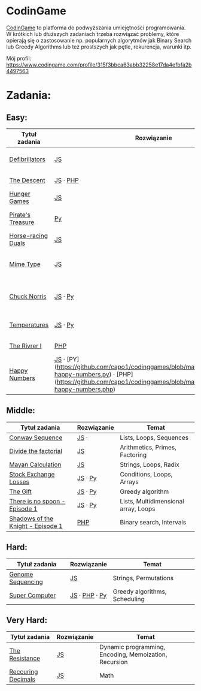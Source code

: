 # CodinGame 
[CodinGame](https://www.codingame.com/home) to platforma do podwyższania umiejętności programowania.  
W krótkich lub dłuższych zadaniach trzeba rozwiązać problemy, które opierają się o zastosowanie np. popularnych algorytmów jak Binary Search lub Greedy Algorithms lub też prostszych jak pętle, rekurencja, warunki itp.

Mój profil: https://www.codingame.com/profile/315f3bbca63abb32258e17da4efbfa2b4497563

# Zadania:

## Easy: 
| Tytuł zadania                                                                    | Rozwiązanie                                                                                                                                                                                                                                                                           | Temat                                   |
| -------------------------------------------------------------------------------- | ------------------------------------------------------------------------------------------------------------------------------------------------------------------------------------------------------------------------------------------------------------------------------------- | --------------------------------------- |
| [Defibrillators](https://www.codingame.com/training/easy/defibrillators)         | [JS](https://github.com/capo1/codinggames/blob/master/easy/js/easy-defibrillators.js)                                                                                                                                                                                                 | Loops, Distances, Trigonometry          |
| [The Descent](https://www.codingame.com/training/easy/the-descent)               | [JS](https://github.com/capo1/codinggames/blob/master/easy/js/easy-the-descent.js) &middot; [PHP](https://github.com/capo1/codinggames/blob/master/easy/php/easy-the-descent.php)                                                                                                     | Sorting, Loops                          |
| [Hunger Games](https://www.codingame.com/training/easy/hunger-games)             | [JS](https://github.com/capo1/codinggames/blob/master/easy/js/easy-hunger-games.js)                                                                                                                                                                                                   | Sorting                                 |
| [Pirate's Treasure](https://www.codingame.com/training/easy/pirates-treasure)    | [Py](https://github.com/capo1/codinggames/blob/master/easy/py/easy-pirates-treasure.py)                                                                                                                                                                                               | Conditions, Loops, Arrays               |
| [Horse-racing Duals](https://www.codingame.com/training/easy/horse-racing-duals) | [JS](https://github.com/capo1/codinggames/blob/master/easy/js/easy-horse-racing-duals.js)                                                                                                                                                                                             | Sorting, Lists                          |
| [Mime Type](https://www.codingame.com/training/easy/mime-type)                   | [JS](https://github.com/capo1/codinggames/blob/master/easy/js/easy-mime-type.js)                                                                                                                                                                                                      | Conditions, Loops, Hash Tables, Strings |
| [Chuck Norris](https://www.codingame.com/training/easy/chuck-norris)             | [JS](https://github.com/capo1/codinggames/blob/master/easy/js/easy-chuck-norris.js) &middot; [Py](https://github.com/capo1/codinggames/blob/master/easy/py/easy-chuck-norris.py)                                                                                                      | Conditions, Loops, Strings, Encoding    |
| [Temperatures](https://www.codingame.com/training/easy/temperatures)             | [JS](https://github.com/capo1/codinggames/blob/master/easy/js/easy-temperatures.js) &middot; [Py](https://github.com/capo1/codinggames/blob/master/easy/py/easy-temperatures.js)                                                                                                      | Conditions, Loops, Arrays               |
| [The Rivrer I](https://www.codingame.com/training/easy/the-river-i-)             | [PHP](https://github.com/capo1/codinggames/blob/master/easy/php/easy-the-river-i.php)                                                                                                                                                                                                 | Loops, Arrays                           |
| [Happy Numbers](https://www.codingame.com/training/easy/happy-numbers)           | [JS](https://github.com/capo1/codinggames/blob/master/easy/js/easy-happy-numbers.js) &middot; [PY] (https://github.com/capo1/codinggames/blob/master/easy/py/easy-happy-numbers.py) &middot; [PHP] (https://github.com/capo1/codinggames/blob/master/easy/php/easy-happy-numbers.php) | Loops, Data Types                       |


## Middle: 
| Tytuł zadania                                                                                             | Rozwiązanie                                                                                                                                                                                                | Temat                                |
| --------------------------------------------------------------------------------------------------------- | ---------------------------------------------------------------------------------------------------------------------------------------------------------------------------------------------------------- | ------------------------------------ |
| [Conway Sequence](https://www.codingame.com/training/medium/conway-sequence)                              | [JS](https://github.com/capo1/codinggames/blob/master/medium/js/medium-conaway-sequence.js) &middot;                                                                                                       | Lists, Loops, Sequences              |
| [Divide the factorial](https://www.codingame.com/training/medium/divide-the-factorial)                    | [JS](https://github.com/capo1/codinggames/blob/master/medium/js/medium-divide-the-factorial.js)                                                                                                            | Arithmetics, Primes, Factoring       |
| [Mayan Calculation](https://www.codingame.com/training/medium/mayan-calculation)                          | [JS](https://github.com/capo1/codinggames/blob/master/medium/js/medium-mayan-calculation.js)                                                                                                               | Strings, Loops, Radix                |
| [Stock Exchange Losses](https://www.codingame.com/training/medium/stock-exchange-losses)                  | [JS](https://github.com/capo1/codinggames/blob/master/medium/js/medium-stock-exchange-losses.js) &middot; [Py](https://github.com/capo1/codinggames/blob/master/medium/py/medium-stock-exchange-losses.py) | Conditions, Loops, Arrays            |
| [The Gift](https://www.codingame.com/training/medium/the-gift)                                            | [JS](https://github.com/capo1/codinggames/blob/master/medium/js/medium-the-gift.js) &middot; [Py](https://github.com/capo1/codinggames/blob/master/medium/py/medium-the-gift.py)                           | Greedy algorithm                     |
| [There is no spoon - Episode 1](https://www.codingame.com/training/medium/there-is-no-spoon-episode-1)    | [JS](https://github.com/capo1/codinggames/blob/master/medium/js/medium-there-is-no-spoon-ep1.js) &middot; [Py](https://github.com/capo1/codinggames/blob/master/medium/py/medium-there-is-no-spoon-ep1.py) | Lists, Multidimensional array, Loops |
| [Shadows of the Knight - Episode 1](https://www.codingame.com/ide/puzzle/shadows-of-the-knight-episode-1) | [PHP](https://github.com/capo1/codinggames/blob/master/medium/php/mediun-shadows-of-the-knight-episode-1.php)                                                                                              | Binary search, Intervals             |



## Hard: 
| Tytuł zadania                                                                  | Rozwiązanie                                                                                                                                                                                                                                                                            | Temat                         |
| ------------------------------------------------------------------------------ | -------------------------------------------------------------------------------------------------------------------------------------------------------------------------------------------------------------------------------------------------------------------------------------- | ----------------------------- |
| [Genome Sequencing](https://www.codingame.com/training/hard/genome-sequencing) | [JS](https://github.com/capo1/codinggames/blob/master/hard/js/hard-genome-sequencing.js)                                                                                                                                                                                               | Strings, Permutations         |
| [Super Computer](https://www.codingame.com/training/hard/super-computer)       | [JS](https://github.com/capo1/codinggames/blob/master/hard/js/hard-super-computer.js) &middot; [PHP](https://github.com/capo1/codinggames/blob/master/hard/php/hard-super-computer.php) &middot; [Py](https://github.com/capo1/codinggames/blob/master/hard/js/hard-super-computer.py) | Greedy algorithms, Scheduling |



## Very Hard: 
| Tytuł zadania                                                                      | Rozwiązanie                                                                                         | Temat                                                 |
| ---------------------------------------------------------------------------------- | --------------------------------------------------------------------------------------------------- | ----------------------------------------------------- |
| [The Resistance](https://www.codingame.com/training/expert/the-resistance)         | [JS](https://github.com/capo1/codinggames/blob/master/very-hard/js/very-hard-the-resistance.js)     | Dynamic programming, Encoding, Memoization, Recursion |
| [Reccuring Decimals](https://www.codingame.com/training/expert/recurring-decimals) | [JS](https://github.com/capo1/codinggames/blob/master/very-hard/js/very-hard-recurring-decimals.js) | Math                                                  |






